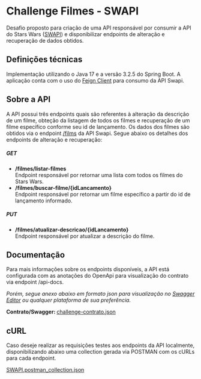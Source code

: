 # Challenge Filmes - SWAPI

Desafio proposto para criação de uma API responsável por consumir a API do Stars Wars (<a href="https://swapi.py4e.com/">SWAPI</a>) e disponibilizar endpoints de alteração e recuperação de dados obtidos. 

## Definições técnicas

Implementação utilizando o Java 17 e a versão 3.2.5 do Spring Boot. A aplicação conta com o uso do <a href="https://docs.spring.io/spring-cloud-openfeign/docs/current/reference/html/">Feign Client</a> para consumo da API Swapi.

## Sobre a API 

A API possui três endpoints quais são referentes à alteração da descrição de um filme, obteção da listagem de todos os filmes e recuperação de um filme específico conforme seu id de lançamento. Os dados dos filmes são obtidos via o endpoint <a href="https://swapi.dev/api/films/">/films</a> da API Swapi. Segue abaixo os detalhes dos endpoints de alteração e recuperação:

<h5>GET</h5>
<ul>
  <li><strong>/filmes/listar-filmes</strong></li>
  Endpoint responsável por retornar uma lista com todos os filmes do Stars Wars.
  <li><strong>/filmes/buscar-filme/{idLancamento}</strong></li>
  Endpoint responsável por retornar um filme específico a partir do id de lançamento informado.
</ul>

<h5>PUT</h5>
<ul>
  <li><strong>/filmes/atualizar-descricao/{idLancamento}</strong></li>
  Endpoint responsável por atualizar a descrição do filme.
</ul>
 
## Documentação
Para mais informações sobre os endpoints disponíveis, a API está configurada com as anotações do OpenApi para visualização do contrato via endpoint /api-docs. 

<i>Porém, segue anexo abaixo em formato json para visualização no <a href="https://editor.swagger.io/">Swagger Editor</a> ou qualquer plataforma de sua preferência.</i>

<strong>Contrato/Swagger: </strong> [challenge-contrato.json](https://github.com/qbleonardo/swapi-films-challenge/files/15048969/challenge-contrato.json) 

## cURL
Caso deseje realizar as requisições testes aos endpoints da API localmente, disponibilizando abaixo uma collection gerada via POSTMAN com os cURLs para cada endpoint.

[SWAPI.postman_collection.json](https://github.com/qbleonardo/swapi-films-challenge/files/15049014/SWAPI.postman_collection.json)



